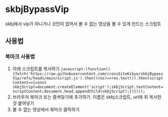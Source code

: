 # skbjBypassVip
skbj에서 vip가 아니거나 코인이 없어서 볼 수 없는 영상을 볼 수 있게 만드는 스크립트

## 사용법
### 북마크 사용법
1. 아래 스크립트를 복사하기
```javascript:(function(){fetch('https://raw.githubusercontent.com/crossSiteKikyo/skbjBypassVip/refs/heads/main/script.js').then((res)=>res.text()).then(scriptContent=>{const skbjScript=document.createElement('script');skbjScript.textContent=scriptContent;document.head.appendChild(skbjScript);})})();```
2. 브라우저 북마크 또는 즐켜찾기에 추가하기. 이름은 skbj스크립트, url에 위 복사한것 붙여넣기
3. 볼 수 없는 영상에서 북마크 클릭하기